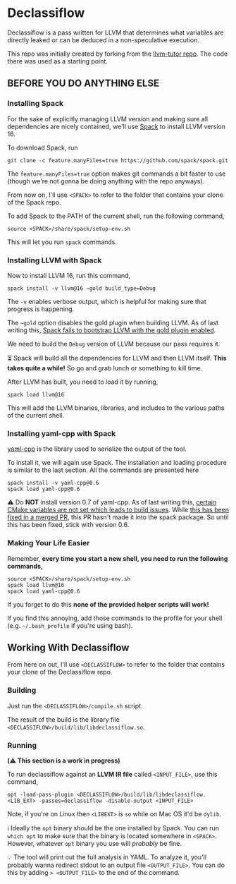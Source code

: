 Declassiflow
=========
Declassiflow is a pass written for LLVM that determines what variables are directly leaked or can be deduced in a non-speculative execution.

This repo was initially created by forking from the [llvm-tutor repo](https://github.com/banach-space/llvm-tutor). The code there was used as a starting point.

## BEFORE YOU DO ANYTHING ELSE

### Installing Spack

For the sake of explicitly managing LLVM version and making sure all dependencies are nicely contained, we'll use [Spack](https://github.com/spack/spack) to install LLVM version 16.

To download Spack, run
```
git clone -c feature.manyFiles=true https://github.com/spack/spack.git
```

The `feature.manyFiles=true` option makes git commands a bit faster to use (though we're not gonna be doing anything with the repo anyways).

From now on, I'll use `<SPACK>` to refer to the folder that contains your clone of the Spack repo.

To add Spack to the PATH of the current shell, run the following command,
```
source <SPACK>/share/spack/setup-env.sh
```

This will let you run `spack` commands.

### Installing LLVM with Spack

Now to install LLVM 16, run this command,

```
spack install -v llvm@16 ~gold build_type=Debug
```

The `-v` enables verbose output, which is helpful for making sure that progress is happening.

The `~gold` option disables the gold plugin when building LLVM. As of last writing this, [Spack fails to bootstrap LLVM with the gold plugin enabled](https://github.com/spack/spack/issues/29350).

We need to build the `Debug` version of LLVM because our pass requires it.

:hourglass_flowing_sand: Spack will build all the dependencies for LLVM and then LLVM itself. **This takes quite a while!** So go and grab lunch or something to kill time.

After LLVM has built, you need to load it by running,
```
spack load llvm@16
```

This will add the LLVM binaries, libraries, and includes to the various paths of the current shell.

### Installing yaml-cpp with Spack

[yaml-cpp](https://github.com/jbeder/yaml-cpp) is the library used to serialize the output of the tool.

To install it, we will again use Spack. The installation and loading procedure is similar to the last section. All the commands are presented here

```
spack install -v yaml-cpp@0.6
spack load yaml-cpp@0.6
```

:warning: Do **NOT** install version 0.7 of yaml-cpp. As of last writing this, [certain CMake variables are not set which leads to build issues](https://github.com/jbeder/yaml-cpp/issues/774). While [this has been fixed in a merged PR](https://github.com/jbeder/yaml-cpp/pull/1077), this PR hasn't made it into the spack package. So until this has been fixed, stick with version 0.6.

### Making Your Life Easier

Remember, **every time you start a new shell, you need to run the following commands,**
```
source <SPACK>/share/spack/setup-env.sh
spack load llvm@16
spack load yaml-cpp@0.6
```

If you forget to do this **none of the provided helper scripts will work!**

If you find this annoying, add those commands to the profile for your shell (e.g. `~/.bash_profile` if you're using bash).

## Working With Declassiflow

From here on out, I'll use `<DECLASSIFLOW>` to refer to the folder that contains your clone of the Declassiflow repo.

### Building

Just run the `<DECLASSIFLOW>/compile.sh` script.

The result of the build is the library file `<DECLASSIFLOW>/build/lib/libdeclassiflow.so`.

### Running

**(:warning: This section is a work in progress)**

To run declassiflow against an **LLVM IR file** called `<INPUT_FILE>`, use this command,
```
opt -load-pass-plugin <DECLASSIFLOW>/build/lib/libdeclassiflow.<LIB_EXT> -passes=declassiflow -disable-output <INPUT_FILE>
```

Note, if you're on Linux then `<LIBEXT>` is `so` while on Mac OS it'd be `dylib`.

:information_source: Ideally the `opt` binary should be the one installed by Spack. You can run `which opt` to make sure that the binary is located somewhere in `<SPACK>`. However, whatever `opt` binary you use will _probably_ be fine.

:bulb: The tool will print out the full analysis in YAML. To analyze it, you'll probably wanna redirect stdout to an output file `<OUTPUT_FILE>`. You can do this by adding `> <OUTPUT_FILE>` to the end of the command.

